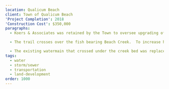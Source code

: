 ```yaml
---
location: Qualicum Beach
client: Town of Qualicum Beach
'Project Completion': 2018
'Construction Cost': $350,000
paragraphs:
  - Koers & Associates was retained by the Town to oversee upgrading of the Hemsworth Road Trail to improve access and safety for pedestrians, cyclists and electric scooters and provide greater accessibility to the Heritage Forest Trail network.

  - The trail crosses over the fish bearing Beach Creek.  To increase habitat protection and fish spawning, the existing 1800 mm diameter steel culvert was replaced with a 2100 mm diameter concrete culvert.  The culvert invert was embedded below the streambed and a natural streambed created inside the culvert with the placement of streambed gravels.

  - The existing watermain that crossed under the creek bed was replaced with a new watermain in the pathway and overtop of the culvert, improving accessibility for the Town’s public work department staff.
tags:
  - water
  - storm/sewer
  - transportation
  - land-development
order: 1000
---
```

